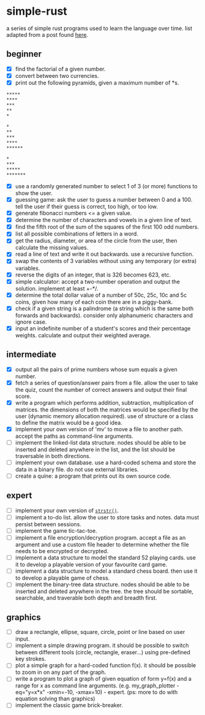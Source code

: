 # simple-rust
a series of simple rust programs used to learn the language over time.
list adapted from a post found [here](https://cplusplus.com/forum/beginner/3473/).

## beginner
- [x] find the factorial of a given number.
- [x] convert between two currencies.
- [x] print out the following pyramids, given a maximum number of *s.
```
*****
****
***
**
*

*
**
***
****
******

*
***
*****
*******
```
- [x] use a randomly generated number to select 1 of 3 (or more) functions to show the user. 
- [x] guessing game: ask the user to guess a number between 0 and a 100. tell the user if their guess is correct, too high, or too low.
- [x] generate fibonacci numbers <= a given value.
- [x] determine the number of characters and vowels in a given line of text.
- [x] find the fifth root of the sum of the squares of the first 100 odd numbers. 
- [x] list all possible combinations of letters in a word.
- [x] get the radius, diameter, or area of the circle from the user, then calculate the missing values. 
- [x] read a line of text and write it out backwards. use a recursive function. 
- [x] swap the contents of 3 variables without using any temporary (or extra) variables. 
- [x] reverse the digits of an integer, that is 326 becomes 623, etc. 
- [x] simple calculator: accept a two-number operation and output the solution. implement at least +-*/.
- [x] determine the total dollar value of a number of 50c, 25c, 10c and 5c coins, given how many of each coin there are in a piggy-bank.
- [x] check if a given string is a palindrome (a string which is the same both forwards and backwards). consider only alphanumeric characters and ignore case.
- [x] input an indefinite number of a student's scores and their percentage weights. calculate and output their weighted average.

## intermediate
- [x] output all the pairs of prime numbers whose sum equals a given number.
- [x] fetch a series of question/answer pairs from a file. allow the user to take the quiz, count the number of correct answers and output their final score. 
- [x] write a program which performs addition, subtraction, multiplication of matrices. the dimensions of both the matrices would be specified by the user (dynamic memory allocation required). use of structure or a class to define the matrix would be a good idea. 
- [x] implement your own version of 'mv' to move a file to another path. accept the paths as command-line arguments. 
- [ ] implement the linked-list data structure. nodes should be able to be inserted and deleted anywhere in the list, and the list should be traversable in both directions. 
- [ ] implement your own database. use a hard-coded schema and store the data in a binary file. do not use external libraries. 
- [ ] create a quine: a program that prints out its own source code.

## expert
- [ ] implement your own version of [`strstr()`](https://cplusplus.com/reference/cstring/strstr/).
- [ ] implement a to-do list. allow the user to store tasks and notes. data must persist between sessions.
- [ ] implement the game tic-tac-toe.
- [ ] implement a file encryption/decryption program. accept a file as an argument and use a custom file header to determine whether the file needs to be encrypted or decrypted.
- [ ] implement a data structure to model the standard 52 playing cards. use it to develop a playable version of your favourite card game.
- [ ] implement a data structure to model a standard chess board. then use it to develop a playable game of chess.
- [ ] implement the binary-tree data structure. nodes should be able to be inserted and deleted anywhere in the tree. the tree should be sortable, searchable, and traverable both depth and breadth first.

## graphics
- [ ] draw a rectangle, ellipse, square, circle, point or line based on user input. 
- [ ] implement a simple drawing program. it should be possible to switch between different tools (circle, rectangle, eraser...) using pre-defined key strokes. 
- [ ] plot a simple graph for a hard-coded function f(x). it should be possible to zoom in on any part of the graph.
- [ ] write a program to plot a graph of given equation of form y=f(x) and a range for x as command line arguments. (e.g. my_graph_plotter -eq="y=x*x" -xmin=-10, -xmax=10) - expert. (ps: more to do with equation solving than graphics)
- [ ] implement the classic game brick-breaker.
